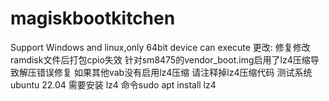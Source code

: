 # magiskbootkitchen
Support Windows and linux,only 64bit device can execute
更改:
修复修改ramdisk文件后打包cpio失效
针对sm8475的vendor_boot.img启用了lz4压缩导致解压错误修复
如果其他vab没有启用lz4压缩 请注释掉lz4压缩代码
测试系统ubuntu 22.04 需要安装 lz4 命令sudo apt install lz4
